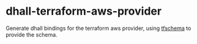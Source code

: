 # dhall-terraform-aws-provider

Generate dhall bindings for the terraform aws provider, using [tfschema](https://github.com/minamijoyo/tfschema) to provide the schema.
